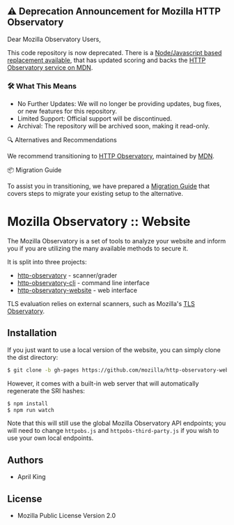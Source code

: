 ## ⚠️ Deprecation Announcement for Mozilla HTTP Observatory

Dear Mozilla Observatory Users,

This code repository is now deprecated. There is a [Node/Javascript based replacement available](https://github.com/mdn/mdn-http-observatory/), that has updated scoring and backs the [HTTP Observatory service on MDN](https://developer.mozilla.org/en-US/observatory).

### 🛠️ What This Means

* No Further Updates: We will no longer be providing updates, bug fixes, or new features for this repository.
* Limited Support: Official support will be discontinued.
* Archival: The repository will be archived soon, making it read-only.

🔍 Alternatives and Recommendations

We recommend transitioning to [HTTP Observatory](https://github.com/mdn/mdn-http-observatory/), maintained by [MDN](https://developer.mozilla.org).

📦 Migration Guide

To assist you in transitioning, we have prepared a [Migration Guide](https://github.com/mdn/mdn-http-observatory/blob/main/README.md#migrating-from-the-public-v1-api-to-the-v2-api) that covers steps to migrate your existing setup to the alternative.

# Mozilla Observatory :: Website

The Mozilla Observatory is a set of tools to analyze your website and inform you if you are utilizing the many available methods to secure it.

It is split into three projects:

* [http-observatory](https://github.com/mozilla/http-observatory) - scanner/grader
* [http-observatory-cli](https://github.com/mozilla/observatory-cli) - command line interface
* [http-observatory-website](https://github.com/mozilla/http-observatory-website) - web interface

TLS evaluation relies on external scanners, such as Mozilla's [TLS Observatory](https://github.com/mozilla/tls-observatory).

## Installation

If you just want to use a local version of the website, you can simply clone the dist directory:

```bash
$ git clone -b gh-pages https://github.com/mozilla/http-observatory-website.git
```

However, it comes with a built-in web server that will automatically regenerate the SRI hashes:

```bash
$ npm install
$ npm run watch
```

Note that this will still use the global Mozilla Observatory API endpoints; you will need to change `httpobs.js` and
`httpobs-third-party.js` if you wish to use your own local endpoints.

## Authors

* April King

## License

* Mozilla Public License Version 2.0

